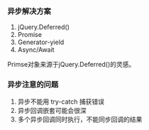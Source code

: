 ### 异步解决方案
1. jQuery.Deferred()
2. Promise
3. Generator-yield
4. Async/Await

Primse对象来源于jQuery.Deferred()的灵感。

### 异步注意的问题
1. 异步不能用 try-catch 捕获错误
2. 异步回调嵌套可能会很深
3. 多个异步回调同时执行，不能同步回调的结果